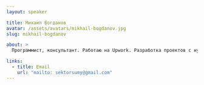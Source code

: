 ```yaml
---
layout: speaker

title: Михаил Богданов
avatar: /assets/avatars/mikhail-bogdanov.jpg
slug: mikhail-bogdanov

about: >
  Программист, консультант. Работаю на Upwork. Разработка проектов с нуля. Рефакторинг, отладка процесов разработки.

links:
  - title: Email
    url: "mailto: sektorsumy@gmail.com"
---
```

